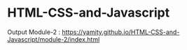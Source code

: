 # HTML-CSS-and-Javascript

Output Module-2 : https://yamity.github.io/HTML-CSS-and-Javascript/module-2/index.html
